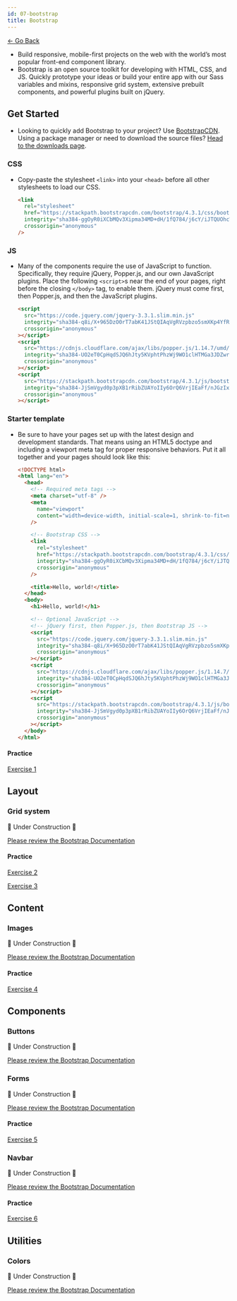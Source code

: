 ```yaml
---
id: 07-bootstrap
title: Bootstrap
---
```


[<- Go Back](06-css.md)

- Build responsive, mobile-first projects on the web with the world’s most popular front-end component library.
- Bootstrap is an open source toolkit for developing with HTML, CSS, and JS. Quickly prototype your ideas or build your entire app with our Sass variables and mixins, responsive grid system, extensive prebuilt components, and powerful plugins built on jQuery.

## Get Started

- Looking to quickly add Bootstrap to your project? Use [BootstrapCDN](https://getbootstrap.com/docs/4.3/getting-started/introduction/). Using a package manager or need to download the source files? [Head to the downloads page](https://getbootstrap.com/docs/4.3/getting-started/download/).

### CSS

- Copy-paste the stylesheet `<link>` into your `<head>` before all other stylesheets to load our CSS.
  ```html
  <link
    rel="stylesheet"
    href="https://stackpath.bootstrapcdn.com/bootstrap/4.3.1/css/bootstrap.min.css"
    integrity="sha384-ggOyR0iXCbMQv3Xipma34MD+dH/1fQ784/j6cY/iJTQUOhcWr7x9JvoRxT2MZw1T"
    crossorigin="anonymous"
  />
  ```

### JS

- Many of the components require the use of JavaScript to function. Specifically, they require jQuery, Popper.js, and our own JavaScript plugins. Place the following `<script>`s near the end of your pages, right before the closing `</body>` tag, to enable them. jQuery must come first, then Popper.js, and then the JavaScript plugins.

  ```html
  <script
    src="https://code.jquery.com/jquery-3.3.1.slim.min.js"
    integrity="sha384-q8i/X+965DzO0rT7abK41JStQIAqVgRVzpbzo5smXKp4YfRvH+8abtTE1Pi6jizo"
    crossorigin="anonymous"
  ></script>
  <script
    src="https://cdnjs.cloudflare.com/ajax/libs/popper.js/1.14.7/umd/popper.min.js"
    integrity="sha384-UO2eT0CpHqdSJQ6hJty5KVphtPhzWj9WO1clHTMGa3JDZwrnQq4sF86dIHNDz0W1"
    crossorigin="anonymous"
  ></script>
  <script
    src="https://stackpath.bootstrapcdn.com/bootstrap/4.3.1/js/bootstrap.min.js"
    integrity="sha384-JjSmVgyd0p3pXB1rRibZUAYoIIy6OrQ6VrjIEaFf/nJGzIxFDsf4x0xIM+B07jRM"
    crossorigin="anonymous"
  ></script>
  ```

### Starter template

- Be sure to have your pages set up with the latest design and development standards. That means using an HTML5 doctype and including a viewport meta tag for proper responsive behaviors. Put it all together and your pages should look like this:

  ```html
  <!DOCTYPE html>
  <html lang="en">
    <head>
      <!-- Required meta tags -->
      <meta charset="utf-8" />
      <meta
        name="viewport"
        content="width=device-width, initial-scale=1, shrink-to-fit=no"
      />

      <!-- Bootstrap CSS -->
      <link
        rel="stylesheet"
        href="https://stackpath.bootstrapcdn.com/bootstrap/4.3.1/css/bootstrap.min.css"
        integrity="sha384-ggOyR0iXCbMQv3Xipma34MD+dH/1fQ784/j6cY/iJTQUOhcWr7x9JvoRxT2MZw1T"
        crossorigin="anonymous"
      />

      <title>Hello, world!</title>
    </head>
    <body>
      <h1>Hello, world!</h1>

      <!-- Optional JavaScript -->
      <!-- jQuery first, then Popper.js, then Bootstrap JS -->
      <script
        src="https://code.jquery.com/jquery-3.3.1.slim.min.js"
        integrity="sha384-q8i/X+965DzO0rT7abK41JStQIAqVgRVzpbzo5smXKp4YfRvH+8abtTE1Pi6jizo"
        crossorigin="anonymous"
      ></script>
      <script
        src="https://cdnjs.cloudflare.com/ajax/libs/popper.js/1.14.7/umd/popper.min.js"
        integrity="sha384-UO2eT0CpHqdSJQ6hJty5KVphtPhzWj9WO1clHTMGa3JDZwrnQq4sF86dIHNDz0W1"
        crossorigin="anonymous"
      ></script>
      <script
        src="https://stackpath.bootstrapcdn.com/bootstrap/4.3.1/js/bootstrap.min.js"
        integrity="sha384-JjSmVgyd0p3pXB1rRibZUAYoIIy6OrQ6VrjIEaFf/nJGzIxFDsf4x0xIM+B07jRM"
        crossorigin="anonymous"
      ></script>
    </body>
  </html>
  ```

#### Practice

[Exercise 1](./exercises/bootstrap/ex_1.md)

## Layout

### Grid system

🚧 Under Construction 🚧

[Please review the Bootstrap Documentation](https://getbootstrap.com/docs/4.3/layout/grid/)

#### Practice

[Exercise 2](./exercises/bootstrap/ex_2.md)

[Exercise 3](./exercises/bootstrap/ex_3.md)

## Content

### Images

🚧 Under Construction 🚧

[Please review the Bootstrap Documentation](https://getbootstrap.com/docs/4.3/content/images/)

#### Practice

[Exercise 4](./exercises/bootstrap/ex_4.md)

## Components

### Buttons

🚧 Under Construction 🚧

[Please review the Bootstrap Documentation](https://getbootstrap.com/docs/4.3/components/buttons/)

### Forms

🚧 Under Construction 🚧

[Please review the Bootstrap Documentation](https://getbootstrap.com/docs/4.3/components/forms/)

#### Practice

[Exercise 5](./exercises/bootstrap/ex_5.md)

### Navbar

🚧 Under Construction 🚧

[Please review the Bootstrap Documentation](https://getbootstrap.com/docs/4.3/components/navbar/)

#### Practice

[Exercise 6](./exercises/bootstrap/ex_6.md)

## Utilities

### Colors

🚧 Under Construction 🚧

[Please review the Bootstrap Documentation](https://getbootstrap.com/docs/4.3/utilities/colors/)
